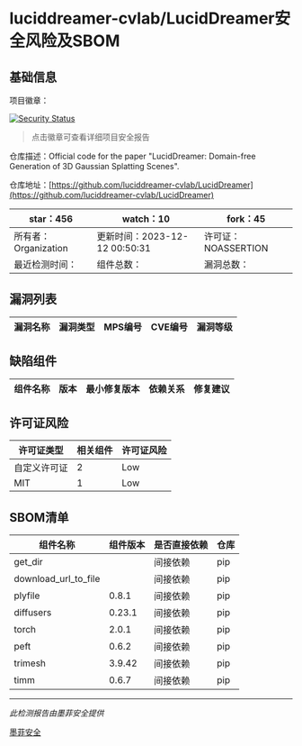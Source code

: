 # luciddreamer-cvlab/LucidDreamer安全风险及SBOM

## 基础信息

项目徽章：

[![Security Status](https://www.murphysec.com/platform3/v31/badge/1734279819778547712.svg)](https://www.murphysec.com/console/report/1734279819266842624/1734279819778547712)

> 点击徽章可查看详细项目安全报告

仓库描述：Official code for the paper "LucidDreamer: Domain-free Generation of 3D Gaussian Splatting Scenes".

仓库地址：[https://github.com/luciddreamer-cvlab/LucidDreamer](https://github.com/luciddreamer-cvlab/LucidDreamer)

| star：456 | watch：10 | fork：45 |
| ----------- | -------------- | ------------ |
| 所有者：Organization | 更新时间：2023-12-12 00:50:31 | 许可证：NOASSERTION |
| 最近检测时间： | 组件总数： | 漏洞总数： |




## 漏洞列表

| 漏洞名称 | 漏洞类型 | MPS编号 | CVE编号 | 漏洞等级 |
| ------- | ------ | ------- | ------ | ----- |





## 缺陷组件

| 组件名称 | 版本 | 最小修复版本 | 依赖关系 | 修复建议 |
| -------- | ---- | ------------ | -------- | -------- |





## 许可证风险

| 许可证类型 | 相关组件 | 许可证风险 |
| ---------- | -------- | ---------- |
|自定义许可证|2|Low|
|MIT|1|Low|




## SBOM清单

| 组件名称 | 组件版本 | 是否直接依赖 | 仓库 |
| -------- | -------- | ------------ | ---- |
|get_dir||间接依赖|pip|
|download_url_to_file||间接依赖|pip|
|plyfile|0.8.1|间接依赖|pip|
|diffusers|0.23.1|间接依赖|pip|
|torch|2.0.1|间接依赖|pip|
|peft|0.6.2|间接依赖|pip|
|trimesh|3.9.42|间接依赖|pip|
|timm|0.6.7|间接依赖|pip|


------

*此检测报告由墨菲安全提供*

[墨菲安全](www.murphysec.com)